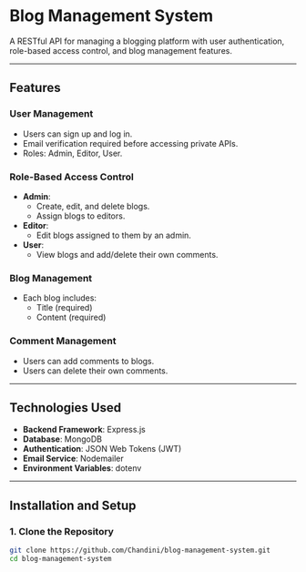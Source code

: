 # Blog Management System

A RESTful API for managing a blogging platform with user authentication, role-based access control, and blog management features.

---

## Features

### **User Management**
- Users can sign up and log in.
- Email verification required before accessing private APIs.
- Roles: Admin, Editor, User.

### **Role-Based Access Control**
- **Admin**:
  - Create, edit, and delete blogs.
  - Assign blogs to editors.
- **Editor**:
  - Edit blogs assigned to them by an admin.
- **User**:
  - View blogs and add/delete their own comments.

### **Blog Management**
- Each blog includes:
  - Title (required)
  - Content (required)

### **Comment Management**
- Users can add comments to blogs.
- Users can delete their own comments.

---

## Technologies Used
- **Backend Framework**: Express.js
- **Database**: MongoDB
- **Authentication**: JSON Web Tokens (JWT)
- **Email Service**: Nodemailer
- **Environment Variables**: dotenv

---

## Installation and Setup

### **1. Clone the Repository**
```bash
git clone https://github.com/Chandini/blog-management-system.git
cd blog-management-system
